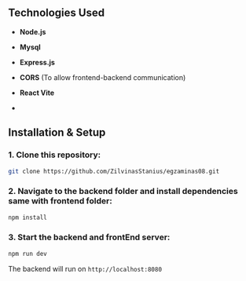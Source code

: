 ## Technologies Used

- **Node.js**
- **Mysql**
- **Express.js**
- **CORS** (To allow frontend-backend communication)
- **React Vite**

- 

## Installation & Setup

### 1. Clone this repository:

```sh
git clone https://github.com/ZilvinasStanius/egzaminas08.git
```



### 2. Navigate to the backend folder  and install dependencies same with frontend folder:

```sh
npm install
```

### 3. Start the backend and frontEnd server:

```sh
npm run dev
```

The backend will run on `http://localhost:8080`
